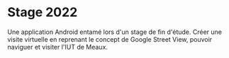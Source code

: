 # Stage 2022 
 Une application Android entamé lors d'un stage de fin d'étude. Créer une visite virtuelle en reprenant le concept de Google Street View, pouvoir naviguer et visiter l'IUT de Meaux.
